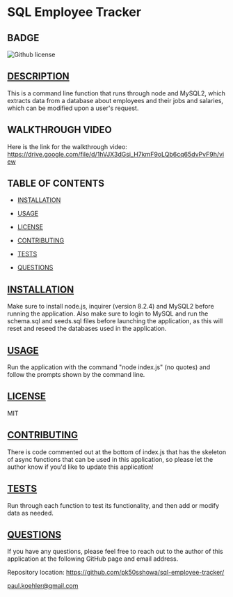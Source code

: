 # SQL Employee Tracker

## BADGE
 ![Github license](https://img.shields.io/badge/license-MIT-blue.svg)

## [DESCRIPTION](#description)
This is a command line function that runs through node and MySQL2, which extracts data from a database about employees and their jobs and salaries, which can be modified upon a user's request.

## WALKTHROUGH VIDEO
Here is the link for the walkthrough video: https://drive.google.com/file/d/1hVJX3dGsi_H7kmF9oLQb6cq65dvPvF9h/view

## TABLE OF CONTENTS

* [INSTALLATION](#installation)

* [USAGE](#usage)

* [LICENSE](#license)

* [CONTRIBUTING](#contributing)

* [TESTS](#tests)

* [QUESTIONS](#questions)

## [INSTALLATION](#installation)
Make sure to install node.js, inquirer (version 8.2.4) and MySQL2 before running the application. Also make sure to login to MySQL and run the schema.sql and seeds.sql files before launching the application, as this will reset and reseed the databases used in the application.

## [USAGE](#usage)
Run the application with the command "node index.js" (no quotes) and follow the prompts shown by the command line.

## [LICENSE](#license)
MIT

## [CONTRIBUTING](#contributing)
There is code commented out at the bottom of index.js that has the skeleton of async functions that can be used in this application, so please let the author know if you'd like to update this application!

## [TESTS](#tests)
Run through each function to test its functionality, and then add or modify data as needed.

## [QUESTIONS](#questions)
If you have any questions, please feel free to reach out to the author of this application at the following GitHub page and email address.

Repository location: https://github.com/pk50sshowa/sql-employee-tracker/

[paul.koehler@gmail.com](paul.koehler@gmail.com)

